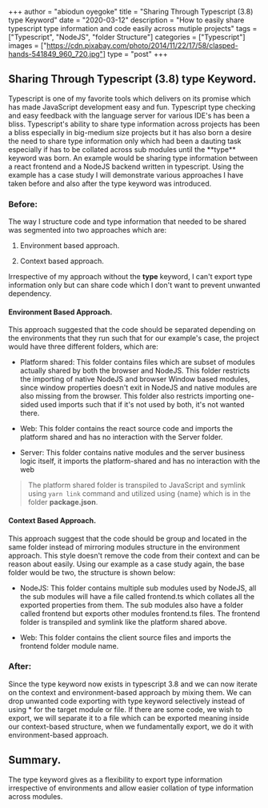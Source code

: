 +++
author = "abiodun oyegoke"
title = "Sharing Through Typescript (3.8) type Keyword"
date = "2020-03-12"
description = "How to easily share typescript type information and code easily across mutiple projects"
tags = ["Typescript", "NodeJS", "folder Structure"]
categories = ["Typescript"]
images  = ["https://cdn.pixabay.com/photo/2014/11/22/17/58/clasped-hands-541849_960_720.jpg"]
type = "post"
+++
## Sharing Through Typescript (3.8) type Keyword.

Typescript is one of my favorite tools which delivers on its promise which has made JavaScript development easy and fun. Typescript type checking and easy feedback with the language server for various IDE's has been a bliss. Typescript's ability to share type information across projects has been a bliss especially in big-medium size projects but it has also born a desire the need to share type information only which had been a dauting task especially if has to be collated across sub modules until the \*\*type\*\* keyword was born. An example would be sharing type information between a react frontend and a NodeJS backend written in typescript. Using the example has a case study I will demonstrate various approaches I have taken before and also after the type keyword was introduced.

### Before:

The way I structure code and type information that needed to be shared was segmented into two approaches which are:

1.  Environment based approach.

2.  Context based approach.

Irrespective of my approach without the __type__ keyword, I can't export type information only but can share code which I don't want to prevent unwanted dependency.

#### Environment Based Approach.

This approach suggested that the code should be separated depending on the environments that they run such that for our example's case, the project would have three different folders, which are:

-   Platform shared: This folder contains files which are subset of modules actually shared by both the browser and NodeJS. This folder restricts the importing of native NodeJS and browser Window based modules, since window properties doesn't exit in NodeJS and native modules are also missing from the browser. This folder also restricts importing one-sided used imports such that if it's not used by both, it's not wanted there.

-   Web: This folder contains the react source code and imports the platform shared and has no interaction with the Server folder.

-   Server: This folder contains native modules and the server business logic itself, it imports the platform-shared and has no interaction with the web

> The platform shared folder is transpiled to JavaScript and symlink using ```yarn link``` command and utilized using {name} which is in the folder __package.json__.

#### Context Based Approach.

This approach suggest that the code should be group and located in the same folder instead of mirroring modules structure in the environment approach. This style doesn't remove the code from their context and can be reason about easily. Using our example as a case study again, the base folder would be two, the structure is shown below:

-   NodeJS: This folder contains multiple sub modules used by NodeJS, all the sub modules will have a file called frontend.ts which collates all the exported properties from them. The sub modules also have a folder called frontend but exports other modules frontend.ts files. The frontend folder is transpiled and symlink like the platform shared above.

-   Web: This folder contains the client source files and imports the frontend folder module name.

### After:

Since the type keyword now exists in typescript 3.8 and we can now iterate on the context and environment-based approach by mixing them. We can drop unwanted code exporting with type keyword selectively instead of using \* for the target module or file. If there are some code, we wish to export, we will separate it to a file which can be exported meaning inside our context-based structure, when we fundamentally export, we do it with environment-based approach.

## Summary.

The type keyword gives as a flexibility to export type information irrespective of environments and allow easier collation of type information across modules.
